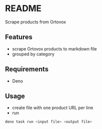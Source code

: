 # README

Scrape products from Ortovox



## Features

- scrape Ortovox products to markdown file
- grouped by category



## Requirements

- Deno



## Usage

- create file with one product URL per line
- run

```sh
deno task run <input file> <output file>
```

